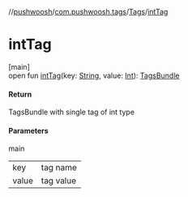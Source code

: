 //[pushwoosh](../../../index.md)/[com.pushwoosh.tags](../index.md)/[Tags](index.md)/[intTag](int-tag.md)

# intTag

[main]\
open fun [intTag](int-tag.md)(key: [String](https://developer.android.com/reference/kotlin/java/lang/String.html), value: [Int](https://kotlinlang.org/api/latest/jvm/stdlib/kotlin-stdlib/kotlin/-int/index.html)): [TagsBundle](../-tags-bundle/index.md)

#### Return

TagsBundle with single tag of int type

#### Parameters

main

| | |
|---|---|
| key | tag name |
| value | tag value |

